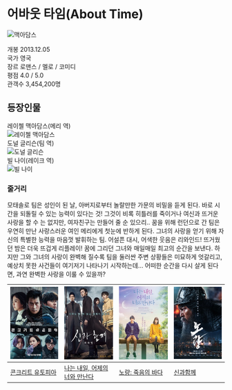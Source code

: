 # 어바웃 타임(About Time)

![맥아담스](https://imagedelivery.net/hftuYAvwaYr78lZIcGkPyQ/dcee9672-2152-4e19-f13a-3656339f5500/public)  

개봉 2013.12.05  
국가 영국  
장르 로맨스 / 멜로 / 코미디  
평점 4.0 / 5.0  
관객수 3,454,200명  

## 등장인물
레이첼 맥아담스(메리 역)  
![레이첼 맥아담스](https://search1.kakaocdn.net/thumb/S232x290.fwebp.q100/?fname=http%3A%2F%2Ft1.daumcdn.net%2Fcfile%2F250A2D38527CA67919)  
도널 글리슨(팀 역)  
![도널 글리슨](https://search1.kakaocdn.net/thumb/S232x290.fwebp.q100/?fname=http%3A%2F%2Ft1.daumcdn.net%2Fcfile%2F270CCF365253BABB1D)  
빌 나이(레이크 역)  
![빌 나이](https://search1.kakaocdn.net/thumb/S232x290.fwebp.q100/?fname=https%3A%2F%2Ft1.daumcdn.net%2Fmovie%2Fa7fbf5b1cb076bf70bda6b37058b42bed6572731)  

### 줄거리
모태솔로 팀은 성인이 된 날, 아버지로부터 놀랄만한 가문의 비밀을 듣게 된다. 바로 시간을 되돌릴 수 있는 능력이 있다는 것! 그것이 비록 히틀러를 죽이거나 여신과 뜨거운 사랑을 할 수 는 없지만, 여자친구는 만들어 줄 순 있으리.. 꿈을 위해 런던으로 간 팀은 우연히 만난 사랑스러운 여인 메리에게 첫눈에 반하게 된다. 그녀의 사랑을 얻기 위해 자신의 특별한 능력을 마음껏 발휘하는 팀. 어설픈 대시, 어색한 웃음은 리와인드! 뜨거웠던 밤은 더욱 뜨겁게 리플레이! 꿈에 그리던 그녀와 매일매일 최고의 순간을 보낸다. 하지만 그와 그녀의 사랑이 완벽해 질수록 팀을 둘러싼 주변 상황들은 미묘하게 엇갈리고, 예상치 못한 사건들이 여기저기 나타나기 시작하는데… 어떠한 순간을 다시 살게 된다면, 과연 완벽한 사랑을 이룰 수 있을까?

|![콘크리트 유토피아](../src/콘크리트.jpg)|![신과함께: 죄와 벌](src/신과함께.jpg)|![나는 내일, 어제의 너와 만난다](../src/ljh_picture.jpg)|![노량: 죽음의 바다](../src/노량.jpg)|  
|---|---|---|---|
|[콘크리트 유토피아](movie/su.md)|[나는 내일, 어제의 너와 만난다](movie/ljh.md)|[노량: 죽음의 바다](kms.md)|[신과함께](movie/lss.md)|  